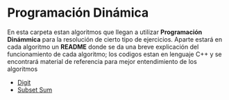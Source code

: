 # Programación Dinámica
En esta carpeta estan algoritmos que llegan a utilizar **Programación Dinámmica** para la resolución de cierto tipo de ejercicios.
Aparte estará en cada algoritmo un **README** donde se da una breve explicación del funcionamiento de cada algoritmo; los codigos estan en lenguaje C++ y se encontrará material de referencia para mejor entendimiento de los algoritmos

-  [Digit](https://github.com/Amy312/Algoritmica/tree/master/contenido/Programación%20Dinámica/Digit)
-  [Subset Sum](https://github.com/Amy312/Algoritmica/tree/master/contenido/Programación%20Dinámica/Subset%20Sum)
